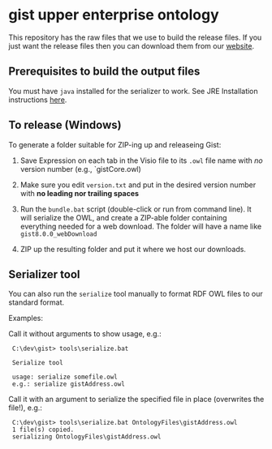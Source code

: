 # gist upper enterprise ontology

This repository has the raw files that we use to build the release files. If you just want the release files then you can download them from our [website](https://www.semanticarts.com/gist).

## Prerequisites to build the output files

You must have `java` installed for the serializer to work.  See JRE Installation instructions
[here](https://jdk.java.net/). 

## To release (Windows)

To generate a folder suitable for ZIP-ing up and releaseing Gist:

1. Save Expression on each tab in the Visio file to its `.owl` file name 
with *no* version number
     (e.g., `gistCore.owl)

1. Make sure you edit `version.txt` and put in the desired version number with 
**no leading nor trailing spaces** 

1. Run the `bundle.bat` script (double-click or run from command line).  It will 
serialize the OWL, and create a ZIP-able folder containing everything needed for a web 
download.  The folder will have a name like `gist8.0.0_webDownload`

1. ZIP up the resulting folder and put it where we host our downloads. 

## Serializer tool

You can also run the `serialize` tool manually to format RDF OWL files to our standard format. 

Examples:

Call it without arguments to show usage, e.g.:

     C:\dev\gist> tools\serialize.bat

     Serialize tool

     usage: serialize somefile.owl
     e.g.: serialize gistAddress.owl


Call it with an argument to serialize the specified file in place (overwrites the file!), e.g.:

     C:\dev\gist> tools\serialize.bat OntologyFiles\gistAddress.owl
     1 file(s) copied.
     serializing OntologyFiles\gistAddress.owl
